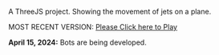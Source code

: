 A ThreeJS project. Showing the movement of jets on a plane. 

MOST RECENT VERSION: [Please Click here to Play](https://rawcdn.githack.com/alperenbutun/free-time-project/859ea1e/index.html)

**April 15, 2024:** Bots are being developed.
